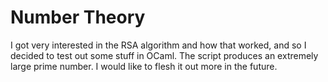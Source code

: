 # Number Theory
I got very interested in the RSA algorithm and how that worked, and so I decided to test out some stuff in OCaml. The script produces an extremely large prime number. I would like to flesh it out more in the future.
